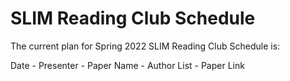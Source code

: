 # SLIM Reading Club Schedule

The current plan for Spring 2022 SLIM Reading Club Schedule is:

Date - Presenter - Paper Name - Author List - Paper Link